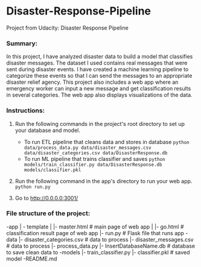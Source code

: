 # Disaster-Response-Pipeline
Project from Udacity: Disaster Response Pipeline

### Summary:
In this project, I have analyzed disaster data to build a model that classifies disaster messages. The dataset I used contains real messages that were sent during disaster events. I have created a machine learning pipeline to categorize these events so that I can send the messages to an appropriate disaster relief agency. This project also includes a web app where an emergency worker can input a new message and get classification results in several categories. The web app also displays visualizations of the data.

### Instructions:
1. Run the following commands in the project's root directory to set up your database and model.

    - To run ETL pipeline that cleans data and stores in database
        `python data/process_data.py data/disaster_messages.csv data/disaster_categories.csv data/DisasterResponse.db`
    - To run ML pipeline that trains classifier and saves
        `python models/train_classifier.py data/DisasterResponse.db models/classifier.pkl`

2. Run the following command in the app's directory to run your web app.
    `python run.py`

3. Go to http://0.0.0.0:3001/

### File structure of the project:
-app
| - template
| |- master.html # main page of web app
| |- go.html # classification result page of web app
|- run.py # Flask file that runs app
-data
|- disaster_categories.csv # data to process
|- disaster_messages.csv # data to process
|- process_data.py
|- InsertDatabaseName.db # database to save clean data to
-models
|- train_classifier.py
|- classifier.pkl # saved model
-README.md

